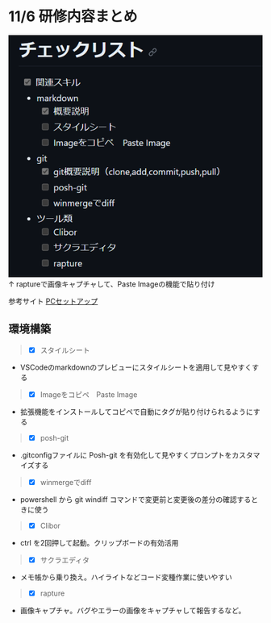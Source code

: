 # 11/6 研修内容まとめ
![Alt text](./images/image.png)
↑ raptureで画像キャプチャして、Paste Imageの機能で貼り付け

参考サイト
[PCセットアップ](https://qiita.com/bonny_d/items/409d1c59fcc0c30f97ae)

## 環境構築

 > - [x] スタイルシート

- VSCodeのmarkdownのプレビューにスタイルシートを適用して見やすくする
> - [x] Imageをコピペ　Paste Image

- 拡張機能をインストールしてコピペで自動にタグが貼り付けられるようにする
> - [x] posh-git

- .gitconfigファイルに Posh-git を有効化して見やすくプロンプトをカスタマイズする
> - [x] winmergeでdiff

-  powershell から git windiff コマンドで変更前と変更後の差分の確認するときに使う
> - [x] Clibor

- ctrl を2回押して起動。クリップボードの有効活用 　
> - [x] サクラエディタ

- メモ帳から乗り換え。ハイライトなどコード変種作業に使いやすい
> - [x] rapture

- 画像キャプチャ。バグやエラーの画像をキャプチャして報告するなど。

